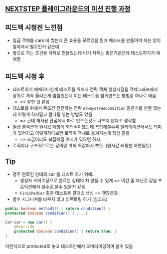 ## [NEXTSTEP 플레이그라운드의 미션 진행 과정](https://github.com/next-step/nextstep-docs/blob/master/playground/README.md)

## 피드백 시청전 느낀점

- 일급 객체를 cars 에 썼는데 큰 효용을 모르겠음 뭔가 메소드를 만들어야 하는 양이 많아져서 별로인거 같은데
- 앞으로 가는 조건을 객체로 만들었는데 이거 자체는 좋은거같은데 테스트하기가 애매함 

## 피드백 시청 후
- 테스트하기 애매하다한게 테스트를 위해서 전략 객체 생성시점을 객체그래프에서 상위로 계속 올리는게 찜찜했는데 이는 테스트를 쉽게만드는 방법중 하나로 배움 
  - => 잘한 것 같음
- 테스트를 위해서 무조건 전진하는 전략 `AlwaysTrueCondition` 같은거를 만들 었는데 이렇게 하지말고 람다를 넣는 방법도 있음 
  - => 근데 재사용 관점에서 따로 만드는것도 나쁘지 않다고 생각함
- 일급 콜렉션과 원시값 매핑에 회의적이였는데 복잡해질수록 밸리데이션에서도 의미가 있어지고 이렇게하다보면 로직이 객체로 옮겨지는게 핵심 같음
  - => 조금이라도 복잡해질 여지가 있으면 하자.
- 로직이나 구조적으로는 강의랑 거의 똑같아서 뿌듯. (원시값 래핑만 하면될듯)

## Tip

- 경주 완료된 상태의 car 를 테스트 하기 위해..
  - 생성자 오버로딩으로 완료된 상태의 차 만들 수 있게 => 이건 좀 아닌것 같음 프로덕션에서 실수로 쓸수 있을거 같음
  - `FinishedCar` 같은 테스트용 클래스 생성 => 괜찮은듯
- 함수 시그니쳐를 바꾸지 않고 리팩토링 하기 (심코드)

```java
public boolean method1() { return condition() }
protected boolean condition() { ... }
 ```

```java
Car car = new Car() {
    @Override
    protected boolean condition() { return true; }
}
```

이런식으로 protected로 놓고 테스트단에서 오버라이딩하여 쓸수 있음